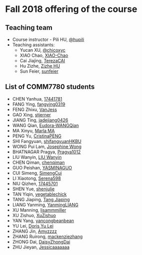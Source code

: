 # Fall 2018 offering of the course

## Teaching team

- Course instructor - Pili HU, [@hupili](https://github.com/hupili/)
- Teaching assistants:
  - Yucan XU, [@chicoxyc](https://github.com/ChicoXYC/)
  - XIAO Chao, [XIAO-Chao](https://github.com/XIAO-Chao/)
  - Cai Jiajing, [TerezaCAI](https://github.com/TerezaCAI)
  - Hu Zizhe, [Zizhe HU](https://github.com/ZizheHu)
  - Sun Feier, [sunfeier](https://github.com/sunfeier/)

## List of COMM7780 students

- CHEN Yanhua, [17441781](https://github.com/17441781/)
- FANG Ying, [fangying0319](https://github.com/fangying0319)
- FENG Zhixu, [VanJess](https://github.com/VanJess)
- GAO Xing, [stjerner](https://github.com/stjerner)
- JIANG Ting, [jadejiang0426](https://github.com/jadejiang0426)
- WANG Qian, [Eudora-WANGQian](https://github.com/Eudora-WANGQian)
- MA Xinyu, [Marla MA](https://github.com/marla322)
- PENG Yu, [CristinaPENG](https://github.com/CristinaPENG)
- SHI Fangyuan, [shifangyuanHKBU](https://github.com/shifangyuanHKBU)
- WONG Pui Lam, [Josephine Wong](https://github.com/16443578)
- BHATNAGAR Pragya, [Pragya1012](https://github.com/Pragya1012)
- LIU Wanyin, [LIU Wanyin](https://github.com/liuwanyin)
- CHEN Qiman, [chenqiman](https://github.com/chenqiman)
- GUO Peishan, [YASMINAGUO](https://github.com/YASMINAGUO)
- CUI Simeng, [SimengCui](https://github.com/SimengCui)
- LI Xiaotong, [Serena598](https://github.com/Serena598)
- NIU Qizhen, [17445701](https://github.com/17445701)
- SHEN Yue, [shenjulie](https://github.com/shenjulie)
- TAN Yiqin, [vegetablechick](https://github.com/vegetablechick)
- TANG Jiaping, [Tang Jiaping](https://github.com/CarrieTang0318)
- LIANG Yanming, [YanmingLIANG](https://github.com/YanmingLIANG)
- XU Manning, [lisammmiller](https://github.com/lisammmiller)
- XU Zishuo, [XuZishuo](https://github.com/XuZishuo)
- YAN Yang, [yancongbeanbean](https://github.com/yancongbeanbean)
- YU Lei, [Doris Yu Lei](https://github.com/Dorisyul)
- ZHANG Jin, [Amyzzzz](https://github.com/Amyzzzz)
- ZHANG Ruirong, [mackenziezhang](https://github.com/mackenziezhang)
- ZHONG Dai, [DaisyZhongDai](https://github.com/DaisyZhongDai)
- ZHU Jieyan, [Jessicaaaaaaa](https://github.com/Jessicaaaaaaa)